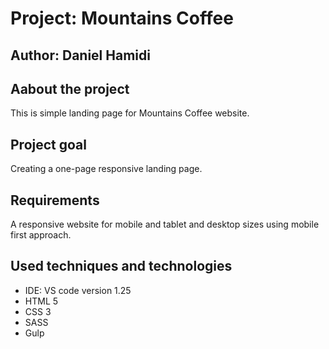 # Project: Mountains Coffee

## Author: Daniel Hamidi

## Aabout the project

This is simple landing page for Mountains Coffee website.

## Project goal

Creating a one-page responsive landing page.

## Requirements

A responsive website for mobile and tablet and desktop sizes using mobile first approach.

## Used techniques and technologies

* IDE: VS code version 1.25
* HTML 5
* CSS 3
* SASS
* Gulp